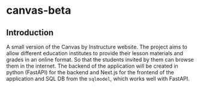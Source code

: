 # canvas-beta

## Introduction

A small version of the Canvas by Instructure website. The project aims to allow different education institutes to provide their
lesson materials and grades in an online format. So that the students invited by them can browse them in the internet. The backend of the application
will be created in python (FastAPI) for the backend and Next.js for the frontend of the application and SQL DB from the `sqlmodel`, which works well with FastAPI.
